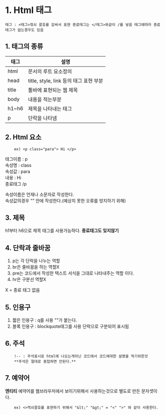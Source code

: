 # 1. Html 태그

    태그 : <태그>꺾쇠 괄호를 감싸서 표현 종료태그는 </태그>와같이 /를 넣음 태그에따라 종료태그가 없는경우도 있음 

## 1. 태그의 종류

|태그|설명|
|---|---|
|html|문서의 루트 요소정의|
|head|title, style, link 등의 태그 표현 부분|
|title|툴바에 표현되는 웹 제목|
|body|내용을 적는부분|
|h1~h6|제목을 나타내는 태그|
|p|단락을 나타냄|


## 2. Html 요소


        ex) <p class="para"> Hi </p>

태그이름 : p   
속성명 : class   
속성값 : para   
내용 : Hi   
종료태그 /p   
 
     
속성이름은 언재나 소문자로 작성한다.   
속성값의경우 "" 안에 작성한다.(예상치 못한 오류를 방지하기 위해)       


## 3. 제목

h1부터 h6으로 제목 태그를 사용가능하다.
**종료태그도 잊지않기**

## 4. 단락과 줄바꿈

1. p는 각 단락을 나누는 역할      
2. br은 줄바꿈을 하는 역할X      
3. pre는 코드에서 작성한 텍스트 서식을 그대로 나타내주는 역할 이다.
4. hr은 구분선 역할X

X = 종료 태그 없음

## 5. 인용구

1. 짧은 인용구 : q를 사용 ""가 붙는다.     
2. 블록 인용구 : blockquote태그를 사용 단락으로 구분되어 표시됨      

## 6. 주석

        !-- : 주석표시로 html에 나오는게아닌 코드에서 코드에대한 설명을 적기위한것
        **주석은 절대로 중첩하면 안된다.**

## 7. 예약어

**엔티티**
예약어를 웹브라우저에서 보이기위해서 사용하는것으로 별도로 만든 문자셋이다.

        ex) <>꺽쇠괄호를 표현하기 위해서 "&lt;" "&gt;" = "<" ">" 와 같이 사용한다.
